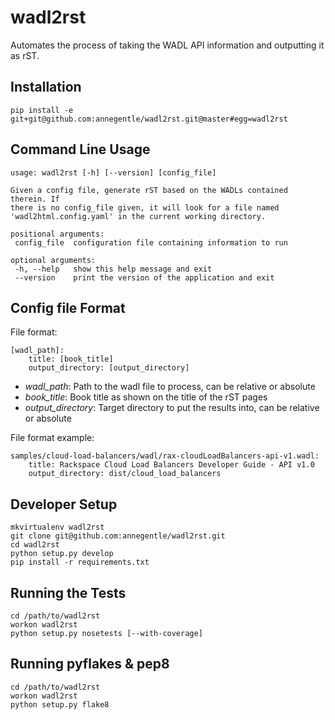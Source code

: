 # wadl2rst

Automates the process of taking the WADL API information and outputting it as rST.

## Installation

    pip install -e git+git@github.com:annegentle/wadl2rst.git@master#egg=wadl2rst

## Command Line Usage

    usage: wadl2rst [-h] [--version] [config_file]

    Given a config file, generate rST based on the WADLs contained therein. If
    there is no config_file given, it will look for a file named
    'wadl2html.config.yaml' in the current working directory.

    positional arguments:
     config_file  configuration file containing information to run

    optional arguments:
     -h, --help   show this help message and exit
     --version    print the version of the application and exit

## Config file Format

File format:

    [wadl_path]:
        title: [book_title]
        output_directory: [output_directory]

- *wadl_path*: Path to the wadl file to process, can be relative or absolute
- *book_title*: Book title as shown on the title of the rST pages
- *output_directory*: Target directory to put the results into, can be relative or absolute

File format example:

    samples/cloud-load-balancers/wadl/rax-cloudLoadBalancers-api-v1.wadl:
        title: Rackspace Cloud Load Balancers Developer Guide - API v1.0
        output_directory: dist/cloud_load_balancers

## Developer Setup

    mkvirtualenv wadl2rst
    git clone git@github.com:annegentle/wadl2rst.git
    cd wadl2rst
    python setup.py develop
    pip install -r requirements.txt

## Running the Tests

    cd /path/to/wadl2rst
    workon wadl2rst
    python setup.py nosetests [--with-coverage]

## Running pyflakes & pep8

    cd /path/to/wadl2rst
    workon wadl2rst
    python setup.py flake8
